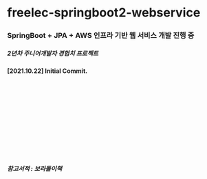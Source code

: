 # freelec-springboot2-webservice

<h3> SpringBoot + JPA + AWS 인프라 기반 웹 서비스 개발 진행 중 </h3>
<h5> 2년차 주니어개발자 경험치 프로젝트 </h5>

<h4> [2021.10.22] Initial Commit.</h4>




<br><br><br>
<br>    <br>
<br>    <br>
<br><br><br>



<h5>참고서적 : 보라돌이책</h5>
